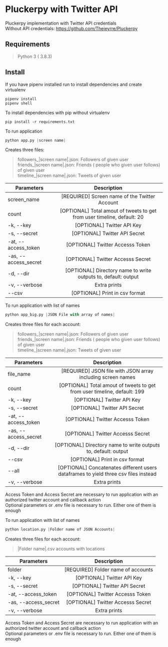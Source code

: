 # Pluckerpy with Twitter API

Pluckerpy implementation with Twitter API credentials  
Without API credentials: https://github.com/Theieyrre/Pluckerpy

## Requirements
> Python 3 ( 3.8.3)

## Install

If you have pipenv installed run to install dependencies and create virtualenv 
```
pipenv install
pipenv shell
```

To install dependencies with pip without virtualenv 
```
pip install -r requirements.txt
```

To run application
```python
python app.py |screen name|
```

Creates three files:
>followers_|screen name|.json: Followers of given user  
>friends_|screen name|.json: Friends ( people who given user follows) of given user  
>timeline_|screen name|.json: Tweets of given user

| Parameters   |      Description      |
|----------|:-------------:|
| screen_name |  [REQUIRED] Screen name of the Twitter Account |
| count |  [OPTIONAL] Total amout of tweets to get from user timeline, default: 20 |
| -k, --key |  [OPTIONAL] Twitter API Key |
| -s, --secret |  [OPTIONAL] Twitter API Secret |
| -at, --access_token |  [OPTIONAL] Twitter Accesss Token |
| -as, --access_secret |  [OPTIONAL] Twitter Accesss Secret |
| -d, --dir |  [OPTIONAL] Directory name to write outputs to, default: output|
| -v, --verbose |  Extra prints |
| --csv |  [OPTIONAL] Print in csv format |

To run application with list of names
```python
python app_big.py |JSON File with array of names|
```

Creates three files for each account:
>followers_|screen name|.json: Followers of given user  
>friends_|screen name|.json: Friends ( people who given user follows) of given user  
>timeline_|screen name|.json: Tweets of given user

| Parameters   |      Description      |
|----------|:-------------:|
| file_name |  [REQUIRED] JSON file with JSON array including screen names |
| count |  [OPTIONAL] Total amout of tweets to get from user timeline, default: 199 |
| -k, --key |  [OPTIONAL] Twitter API Key |
| -s, --secret |  [OPTIONAL] Twitter API Secret |
| -at, --access_token |  [OPTIONAL] Twitter Accesss Token |
| -as, --access_secret |  [OPTIONAL] Twitter Accesss Secret |
| -d, --dir |  [OPTIONAL] Directory name to write outputs to, default: output|
| --csv |  [OPTIONAL] Print in csv format |
| --all |  [OPTIONAL] Concatenates different users dataframes to yield three csv files instead |
| -v, --verbose |  Extra prints |

Access Token and Access Secret are necessary to run application with an authorized twitter account and callback action  
Optional parameters or .env file is necessary to run. Either one of them is enough 

To run application with list of names
```python
python location.py |Folder name of JSON Accounts|
```

Creates three files for each account:
>|Folder name|.csv accounts with locations

| Parameters   |      Description      |
|----------|:-------------:|
| folder |  [REQUIRED] Folder name of accounts |
| -k, --key |  [OPTIONAL] Twitter API Key |
| -s, --secret |  [OPTIONAL] Twitter API Secret |
| -at, --access_token |  [OPTIONAL] Twitter Accesss Token |
| -as, --access_secret |  [OPTIONAL] Twitter Accesss Secret |
| -v, --verbose |  Extra prints |

Access Token and Access Secret are necessary to run application with an authorized twitter account and callback action  
Optional parameters or .env file is necessary to run. Either one of them is enough 